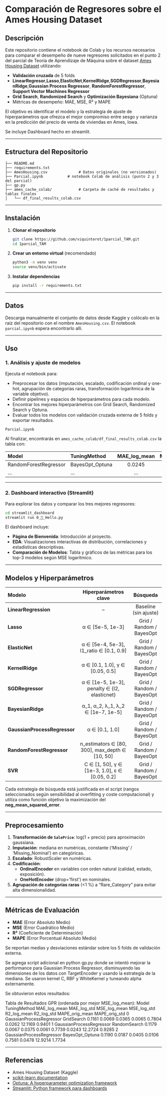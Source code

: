 # Comparación de Regresores sobre el Ames Housing Dataset

## Descripción
Este repositorio contiene el notebook de Colab y los recursos necesarios para comparar el desempeño de nueve regresores solicitados en el punto 2 del parcial de Teoría de Aprendizaje de Máquina sobre el dataset [Ames Housing Dataset](https://www.kaggle.com/datasets/shashanknecrothapa/ames-housing-dataset) utilizando:

- **Validación cruzada** de 5 folds
- **LinearRegresor**,**Lasso**,**ElasticNet**,**KernelRidge**,**SGDRegressor**,**BayesianRidge**,**Gaussian Process Regressor**, **RandomForestRegressor**, **Support Vector Machines Regressor**  
- **Grid Search**, **Randomized Search** y **Optimización Bayesiana** (Optuna)  
- Métricas de desempeño: MAE, MSE, R² y MAPE  

El objetivo es identificar el modelo y la estrategia de ajuste de hiperparámetros que ofrezca el mejor compromiso entre sesgo y varianza en la predicción del precio de venta de viviendas en Ames, Iowa.

Se incluye Dashboard hecho en streamlit.

---

## Estructura del Repositorio

```
├── README.md
├── requirements.txt
├── AmesHousing.csv              # Datos originales (no versionados)
├── Parcial.ipynb           # notebook Colab de análisis (punto 2 y 3 del parcial)
├── gp.py
├── ames_cache_colab/            # Carpeta de caché de resultados y tablas finales
│   └── df_final_results_colab.csv

```

---

## Instalación

1. **Clonar el repositorio**  
   ```bash
   git clone https://github.com/viquinterot/1parcial_TAM.git
   cd 1parcial_TAM
   ```

2. **Crear un entorno virtual** (recomendado)  
   ```bash
   python3 -m venv venv
   source venv/bin/activate
   ```

3. **Instalar dependencias**  
   ```bash
   pip install -r requirements.txt
   ```

---

## Datos

Descarga manualmente el conjunto de datos desde Kaggle y colócalo en la raíz del repositorio con el nombre `AmesHousing.csv`. El notebook `parcial.ipynb` espera encontrarlo allí.

---

## Uso

### 1. Análisis y ajuste de modelos

Ejecuta el notebook para:

- Preprocesar los datos (imputación, escalado, codificación ordinal y one-hot, agrupación de categorías raras, transformación logarítmica de la variable objetivo).  
- Definir pipelines y espacios de hiperparámetros para cada modelo.  
- Encontrar los mejores hiperparámetros con Grid Search, Randomized Search y Optuna.  
- Evaluar todos los modelos con validación cruzada externa de 5 folds y exportar resultados.

```bash
Parcial.ipynb
```

Al finalizar, encontrarás en `ames_cache_colab/df_final_results_colab.csv` la tabla con:

| Model                  | TuningMethod      | MAE_log_mean | MSE_log_mean | R2_log_mean | MAPE_orig_mean | … |
|:-----------------------|:------------------|:------------:|:------------:|:-----------:|:--------------:|:--|
| RandomForestRegressor  | BayesOpt_Optuna   |     0.0245   |     0.0012   |    0.9123   |     7.56 %     | … |
| …                      | …                 |     …        |     …        |    …        |     …          | … |

---

### 2. Dashboard interactivo (Streamlit)

Para explorar los datos y comparar los tres mejores regresores:

```bash
cd streamlit_dashboard
streamlit run 0_👋_Hello.py
```

El dashboard incluye:

- **Página de Bienvenida**: Introducción al proyecto.  
- **EDA**: Visualizaciones interactivas de distribución, correlaciones y estadísticas descriptivas.  
- **Comparación de Modelos**: Tabla y gráficos de las métricas para los top-3 modelos según MSE logarítmico.

---

## Modelos y Hiperparámetros

| Modelo                          | Hiperparámetros clave                                      | Búsqueda                          |
|:--------------------------------|:---------------------------------------------------------:|:---------------------------------:|
| **LinearRegression**            | –                                                         | Baseline (sin ajuste)             |
| **Lasso**                       | α ∈ [5e-5, 1e-3]                                           | Grid / Random / BayesOpt          |
| **ElasticNet**                  | α ∈ [5e-4, 5e-3], l1_ratio ∈ [0.1, 0.9]                    | Grid / Random / BayesOpt          |
| **KernelRidge**                 | α ∈ [0.1, 1.0], γ ∈ [0.05, 0.5]                             | Grid / Random / BayesOpt          |
| **SGDRegressor**                | α ∈ [1e-5, 1e-3], penalty ∈ {l2, elasticnet}              | Grid / Random / BayesOpt          |
| **BayesianRidge**               | α_1, α_2, λ_1, λ_2 ∈ [1e-7, 1e-5]                          | Grid / Random / BayesOpt          |
| **GaussianProcessRegressor**    | α ∈ [0.1, 1.0]                                            | Grid / Random / BayesOpt          |
| **RandomForestRegressor**       | n_estimators ∈ [80, 300], max_depth ∈ [10, 50]             | Grid / Random / BayesOpt          |
| **SVR**                         | C ∈ [1, 50], γ ∈ [1e-3, 1.0], ε ∈ [0.05, 0.2]              | Grid / Random / BayesOpt          |

Cada estrategia de búsqueda está justificada en el script (rangos seleccionados según sensibilidad al overfitting y coste computacional) y utiliza como función objetivo la maximización del **neg_mean_squared_error**.

---

## Preprocesamiento

1. **Transformación de `SalePrice`**: log(1 + precio) para aproximación gaussiana.  
2. **Imputación**: mediana en numéricas, constante (‘Missing’ / ‘Missing_Nominal’) en categóricas.  
3. **Escalado**: RobustScaler en numéricas.  
4. **Codificación**:  
   - **OrdinalEncoder** en variables con orden natural (calidad, estado, exposición).  
   - **OneHotEncoder** (drop='first') en nominales.  
5. **Agrupación de categorías raras** (<1 %) a “Rare_Category” para evitar alta dimensionalidad.

---

## Métricas de Evaluación

- **MAE** (Error Absoluto Medio)  
- **MSE** (Error Cuadrático Medio)  
- **R²** (Coeficiente de Determinación)  
- **MAPE** (Error Porcentual Absoluto Medio)  

Se reportan medias y desviaciones estándar sobre los 5 folds de validación externa.

Se agrega script adicional en python gp.py donde se intentó mejorar la performance para Gaussian Process Regressor, disminuyendo las dimensiones de los datos con TargetEncoder y usando la estrategía de la mediana. Se usaron kernel C, RBF y WhiteKernel y tuneando alpha externamente. 

Se obtuvieron estos resultados: 

Tabla de Resultados GPR (ordenada por mejor MSE_log_mean):
                      Model     TuningMethod  MAE_log_mean  MAE_log_std  MSE_log_mean  MSE_log_std  R2_log_mean  R2_log_std  MAPE_orig_mean  MAPE_orig_std
0  GaussianProcessRegressor       GridSearch        0.1161       0.0069        0.0365       0.0065       0.7804      0.0262         12.1169         0.9401
1  GaussianProcessRegressor     RandomSearch        0.1179       0.0067        0.0375       0.0061       0.7739      0.0243         12.2724         0.9285
2  GaussianProcessRegressor  BayesOpt_Optuna        0.1190       0.0187        0.0405       0.0106       0.7581      0.0478         12.9214         1.7734

---

## Referencias

- Ames Housing Dataset (Kaggle)  
- [scikit-learn documentation](https://scikit-learn.org/)  
- [Optuna: A hyperparameter optimization framework](https://optuna.org/)  
- [Streamlit: Python framework para dashboards](https://streamlit.io/)
